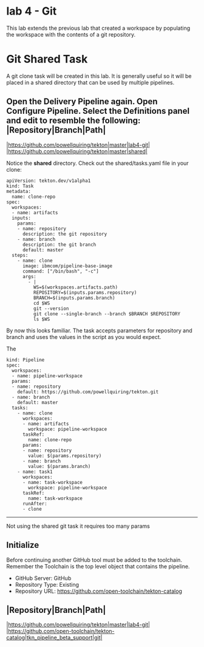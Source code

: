 # lab 4 - Git
This lab extends the previous lab that created a workspace by populating the workspace with the contents of a git repository.

# Git Shared Task
A git clone task will be created in this lab.  It is generally useful so it will be placed in a shared directory that can be used by multiple pipelines.

Open the Delivery Pipeline again.  Open **Configure Pipeline**. Select the **Definitions** panel and edit to resemble the following:
|Repository|Branch|Path|
--
|https://github.com/powellquiring/tekton|master|lab4-git|
|https://github.com/powellquiring/tekton|master|shared|


Notice the **shared** directory.  Check out the shared/tasks.yaml file in your clone:
```
apiVersion: tekton.dev/v1alpha1
kind: Task
metadata:
  name: clone-repo
spec:
  workspaces:
  - name: artifacts 
  inputs:
    params:
    - name: repository
      description: the git repository
    - name: branch
      description: the git branch
      default: master
  steps:
    - name: clone
      image: ibmcom/pipeline-base-image
      command: ["/bin/bash", "-c"]
      args:
        - |
          WS=$(workspaces.artifacts.path)
          REPOSITORY=$(inputs.params.repository)
          BRANCH=$(inputs.params.branch)
          cd $WS
          git --version
          git clone --single-branch --branch $BRANCH $REPOSITORY
          ls $WS
```

By now this looks familiar.  The task accepts parameters for repository and branch and uses the values in the script as you would expect.

The
```
kind: Pipeline
spec:
  workspaces:
  - name: pipeline-workspace
  params:
  - name: repository
    default: https://github.com/powellquiring/tekton.git
  - name: branch
    default: master
  tasks:
    - name: clone
      workspaces:
      - name: artifacts
        workspace: pipeline-workspace          
      taskRef:
        name: clone-repo
      params:
      - name: repository
        value: $(params.repository)
      - name: branch
        value: $(params.branch)
    - name: task1
      workspaces:
      - name: task-workspace
        workspace: pipeline-workspace          
      taskRef:
        name: task-workspace
      runAfter:
      - clone
```

---- ---

Not using the shared git task it requires too many params
## Initialize
Before continuing another GitHub tool must be added to the toolchain.  Remember the Toolchain is the top level object that contains the pipeline.
- GitHub Server: GitHub
- Repository Type: Existing
- Repository URL: https://github.com/open-toolchain/tekton-catalog

|Repository|Branch|Path|
--
|https://github.com/powellquiring/tekton|master|lab4-git|
|https://github.com/open-toolchain/tekton-catalog|tkn_pipeline_beta_support|git|
